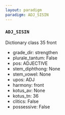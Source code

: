 ```yaml
---
layout: paradigm
paradigm: ADJ_SISIN
---
```

### ` ADJ_SISIN `

Dictionary class 35 front
* grade_dir: strengthen
* plurale_tantum: False
* pos: ADJECTIVE
* stem_diphthong: None
* stem_vowel: None
* upos: ADJ
* harmony: front
* kotus_av: None
* kotus_tn: 36
* clitics: False
* possessive: False

